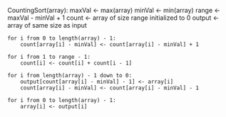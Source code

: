 CountingSort(array):
    maxVal <- max(array)
    minVal <- min(array)
    range <- maxVal - minVal + 1
    count <- array of size range initialized to 0
    output <- array of same size as input
    
    for i from 0 to length(array) - 1:
        count[array[i] - minVal] <- count[array[i] - minVal] + 1
    
    for i from 1 to range - 1:
        count[i] <- count[i] + count[i - 1]
    
    for i from length(array) - 1 down to 0:
        output[count[array[i] - minVal] - 1] <- array[i]
        count[array[i] - minVal] <- count[array[i] - minVal] - 1
    
    for i from 0 to length(array) - 1:
        array[i] <- output[i]
